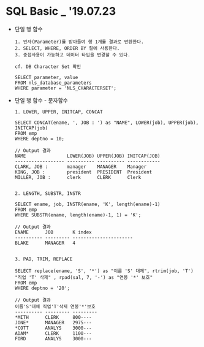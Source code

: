 # SQL Basic _ '19.07.23

* 단일 행 함수

      1. 인자(Parameter)를 받아들여 행 1개를 결과로 반환한다.
      2. SELECT, WHERE, ORDER BY 절에 사용한다.
      3. 중첩사용이 가능하고 데이터 타입을 변경할 수 있다.
          
      cf. DB Character Set 확인
          
      SELECT parameter, value
      FROM nls_database_parameters
      WHERE parameter = 'NLS_CHARACTERSET';
      
* 단일 행 함수 - 문자함수

      1. LOWER, UPPER, INITCAP, CONCAT
      
      SELECT CONCAT(ename, ', JOB : ') as "NAME", LOWER(job), UPPER(job), INITCAP(job)
      FROM emp
      WHERE deptno = 10;
     
      // Output 결과
      NAME               LOWER(JOB) UPPER(JOB) INITCAP(JOB) 
      ------------------ ---------- ---------- ------------ 
      CLARK, JOB :       manager    MANAGER    Manager      
      KING, JOB :        president  PRESIDENT  President    
      MILLER, JOB :      clerk      CLERK      Clerk   
          
          
      2. LENGTH, SUBSTR, INSTR

      SELECT ename, job, INSTR(ename, 'K', length(ename)-1)
      FROM emp
      WHERE SUBSTR(ename, length(ename)-1, 1) = 'K';
        
      // Output 결과
      ENAME      JOB       K index                
      ---------- --------- ---------------------- 
      BLAKE      MANAGER   4  

      
      3. PAD, TRIM, REPLACE
      
      SELECT replace(ename, 'S', '*') as "이름 'S' 대체", rtrim(job, 'T') "직업 'T' 삭제" , rpad(sal, 7, '-') as "연봉 '*' 보호"
      FROM emp
      WHERE deptno = '20';
      
      // Output 결과
      이름'S'대체 직업'T'삭제 연봉'*'보호 
      ---------- --------- --------- 
      *MITH      CLERK     800----   
      JONE*      MANAGER   2975---   
      *COTT      ANALYS    3000---   
      ADAM*      CLERK     1100---   
      FORD       ANALYS    3000---

